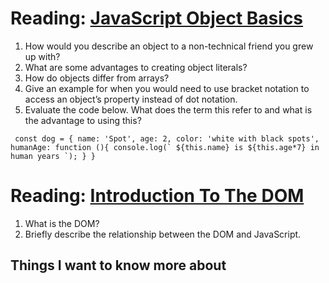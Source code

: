 # Reading: [JavaScript Object Basics](https://developer.mozilla.org/en-US/docs/Learn/JavaScript/Objects/Basics)


1. How would you describe an object to a non-technical friend you grew up with?
2. What are some advantages to creating object literals?
3. How do objects differ from arrays?
4. Give an example for when you would need to use bracket notation to access an object’s property instead of dot notation.
5. Evaluate the code below. What does the term this refer to and what is the advantage to using this?

`` const dog = {
  name: 'Spot',
  age: 2,
  color: 'white with black spots',
  humanAge: function (){
    console.log(` ${this.name} is ${this.age*7} in human years `);
  }
}``

# Reading: [Introduction To The DOM](https://developer.mozilla.org/en-US/docs/Web/API/Document_Object_Model/Introduction)

1. What is the DOM?
2. Briefly describe the relationship between the DOM and JavaScript.

## Things I want to know more about
